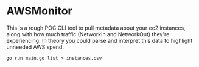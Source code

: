 # AWSMonitor

This is a rough POC CLI tool to pull metadata about your ec2 instances, along with how much traffic (NetworkIn and NetworkOut) they're experiencing.  In theory you could parse and interpret this data to highlight unneeded AWS spend.

`go run main.go list > instances.csv`
